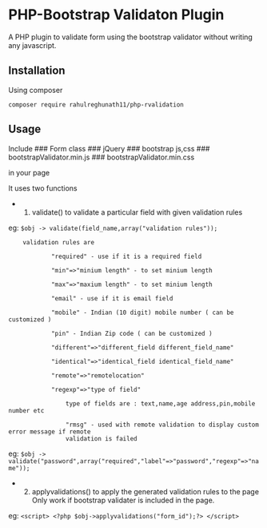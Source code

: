 # PHP-Bootstrap Validaton Plugin 

A PHP plugin to validate form using the bootstrap validator without writing any javascript.

## Installation

Using composer 
    
    composer require rahulreghunath11/php-rvalidation
    
## Usage

Include 
    ### Form class 
    ### jQuery
    ### bootstrap js,css
    ### bootstrapValidator.min.js
    ### bootstrapValidator.min.css
    
in your page
   


It uses two functions

* 1. validate() to validate a particular field with given validation rules

 eg:
    ```$obj -> validate(field_name,array("validation rules"));```

     
        validation rules are 
        
                "required" - use if it is a required field
                
                "min"=>"minium length" - to set minium length
                
                "max"=>"maxium length" - to set minium length
                
                "email" - use if it is email field
                
                "mobile" - Indian (10 digit) mobile number ( can be customized )
                
                "pin" - Indian Zip code ( can be customized )
                
                "different"=>"different_field different_field_name"
                
                "identical"=>"identical_field identical_field_name"
                
                "remote"=>"remotelocation"
                
                "regexp"=>"type of field"
                
                    type of fields are : text,name,age address,pin,mobile number etc
                    
                    "rmsg" - used with remote validation to display custom error message if remote 
                    validation is failed 

eg:
    ```$obj -> validate("password",array("required","label"=>"password","regexp"=>"name"));```

* 2. applyvalidations() to apply the generated validation rules to the page 
    Only work if bootstrap validater is included in the page.
    
eg:
    ```<script>
        <?php $obj->applyvalidations("form_id");?>
    </script>```
